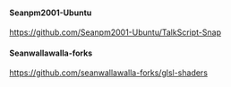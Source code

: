#### Seanpm2001-Ubuntu

https://github.com/Seanpm2001-Ubuntu/TalkScript-Snap

#### Seanwallawalla-forks

https://github.com/seanwallawalla-forks/glsl-shaders

